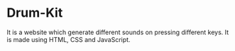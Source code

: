 # Drum-Kit
It is a website which generate different sounds on pressing different keys. It is made using HTML, CSS and JavaScript.
